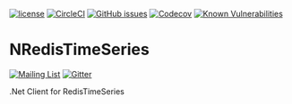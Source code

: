[![license](https://img.shields.io/github/license/RedisTimeSeries/NRedisTimeSeries.svg)](https://github.com/RedisTimeSeries/NRedisTimeSeries)
[![CircleCI](https://circleci.com/gh/RedisTimeSeries/NRedisTimeSeries/tree/master.svg?style=svg)](https://circleci.com/gh/RedisTimeSeries/NRedisTimeSeries/tree/master)
[![GitHub issues](https://img.shields.io/github/release/RedisTimeSeries/NRedisTimeSeries.svg)](https://github.com/RedisTimeSeries/NRedisTimeSeries/releases/latest)
[![Codecov](https://codecov.io/gh/RedisTimeSeries/NRedisTimeSeries/branch/master/graph/badge.svg)](https://codecov.io/gh/RedisTimeSeries/NRedisTimeSeries)
[![Known Vulnerabilities](https://snyk.io/test/github/RedisTimeSeries/NRedisTimeSeries/badge.svg?targetFile=NRedisTimeSeries/NRedisTimeSeries.csproj)](https://snyk.io/test/github/RedisTimeSeries/NRedisTimeSeries?targetFile=NRedisTimeSeries/NRedisTimeSeries.csproj)

# NRedisTimeSeries
[![Mailing List](https://img.shields.io/badge/Mailing%20List-RedisTimeSeries-blue)](https://groups.google.com/forum/#!forum/redistimeseries)
[![Gitter](https://badges.gitter.im/RedisLabs/RedisTimeSeries.svg)](https://gitter.im/RedisLabs/RedisTimeSeries?utm_source=badge&utm_medium=badge&utm_campaign=pr-badge)

.Net Client for RedisTimeSeries
